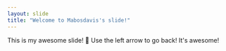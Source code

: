 ```yaml
---
layout: slide
title: "Welcome to Mabosdavis's slide!"
---
```

This is my awesome slide! :tada:
Use the left arrow to go back! It's awesome!

